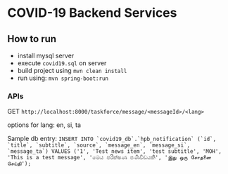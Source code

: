 # COVID-19 Backend Services

## How to run
- install mysql server
- execute `covid19.sql` on server
- build project using `mvn clean install`
- run using: `mvn spring-boot:run`

### APIs 
GET ``http://localhost:8000/taskforce/message/<messageId>/<lang>``

options for lang: en, si, ta

Sample db entry:
``INSERT INTO `covid19_db`.`hpb_notification` (`id`, `title`, `subtitle`, `source`, `message_en`, `message_si`, `message_ta`) VALUES ('1', 'Test news item', 'test subtitle', 'MOH', 'This is a test message', 'මෙය පරීක්ෂණ පණිවිඩයකි', 'இது ஒரு சோதனை செய்தி');
``
